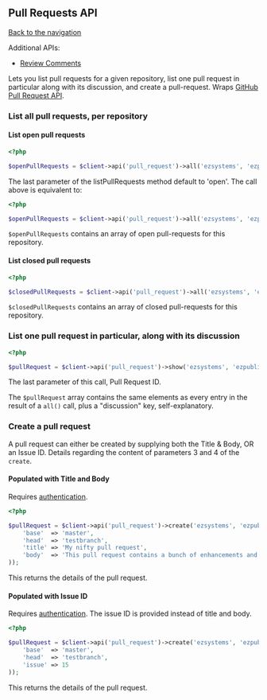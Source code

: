 ## Pull Requests API
[Back to the navigation](README.md)

Additional APIs:
* [Review Comments](pull_request/comments.md)

Lets you list pull requests for a given repository, list one pull request in particular along
with its discussion, and create a pull-request.
Wraps [GitHub Pull Request API](http://developer.github.com/v3/pulls/).

### List all pull requests, per repository

#### List open pull requests

```php
<?php

$openPullRequests = $client->api('pull_request')->all('ezsystems', 'ezpublish', 'open');
```

The last parameter of the listPullRequests method default to 'open'. The call above is equivalent to:

```php
<?php

$openPullRequests = $client->api('pull_request')->all('ezsystems', 'ezpublish');
```

``$openPullRequests`` contains an array of open pull-requests for this repository.

#### List closed pull requests

```php
<?php

$closedPullRequests = $client->api('pull_request')->all('ezsystems', 'ezpublish', 'closed');
```

``$closedPullRequests`` contains an array of closed pull-requests for this repository.

### List one pull request in particular, along with its discussion

```php
<?php

$pullRequest = $client->api('pull_request')->show('ezsystems', 'ezpublish', 15);
```

The last parameter of this call, Pull Request ID.

The ``$pullRequest`` array contains the same elements as every entry in the result of a ``all()`` call, plus a "discussion" key, self-explanatory.

### Create a pull request

A pull request can either be created by supplying both the Title & Body, OR an Issue ID.
Details regarding the content of parameters 3 and 4 of the ``create``.

#### Populated with Title and Body

Requires [authentication](security.md).

```php
<?php

$pullRequest = $client->api('pull_request')->create('ezsystems', 'ezpublish', array(
    'base'  => 'master',
    'head'  => 'testbranch',
    'title' => 'My nifty pull request',
    'body'  => 'This pull request contains a bunch of enhancements and bug-fixes, happily shared with you'
));
```

This returns the details of the pull request.

#### Populated with Issue ID

Requires [authentication](security.md). The issue ID is provided instead of title and body.

```php
<?php

$pullRequest = $client->api('pull_request')->create('ezsystems', 'ezpublish', array(
    'base'  => 'master',
    'head'  => 'testbranch',
    'issue' => 15
));
```

This returns the details of the pull request.

